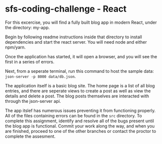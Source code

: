 # sfs-coding-challenge - React

For this excercise, you will find a fully built blog app in modern React, under the directory: my-app. 

Begin by following readme instructions inside that directory to install dependencies and start the react server. You will need node and either npm/yarn.

Once the application has started, it will open a browser, and you will see the first in a series of errors. 

Next, from a seperate terminal, run this command to host the sample data: `json-server -p 8000 data/db.json`.

The application itself is a basic blog site. The home page is a list of all blog entries, and there are seperate views to create a post as well as view the details and delete a post. The blog posts themselves are interacted with through the json-server api.

The app itslef has numerous issues preventing it from functioning properly. All of the files containing errors can be found in the `src` directory. To complete this assignment, identify and resolve all of the bugs present until the blog app is functional. Commit your work along the way, and when you are finished, proceed to one of the other branches or contact the proctor to complete the assesment.
